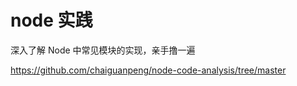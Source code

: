 # node 实践

深入了解 Node 中常见模块的实现，亲手撸一遍

https://github.com/chaiguanpeng/node-code-analysis/tree/master
